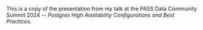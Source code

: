 This is a copy of the presentation from my talk at the PASS Data Community 
Summit 2024 -- _Postgres High Availability Configurations and Best Practices_.